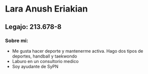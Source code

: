 # Lara Anush Eriakian
## __Legajo:__ 213.678-8

### Sobre mi:
- Me gusta hacer deporte y mantenerme activa. Hago dos tipos de deportes, handball y taekwondo
- Laburo en un consultorio medico
- Soy ayudante de SyPN

